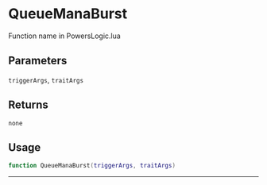 # QueueManaBurst
Function name in PowersLogic.lua
## Parameters
`triggerArgs`, `traitArgs`
## Returns
`none`
## Usage
```lua
function QueueManaBurst(triggerArgs, traitArgs)
```
---
